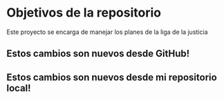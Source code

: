 # Objetivos de la repositorio

Este proyecto se encarga de manejar los planes de la liga de la justicia


## Estos cambios son nuevos desde GitHub!

## Estos cambios son nuevos desde mi repositorio local!


